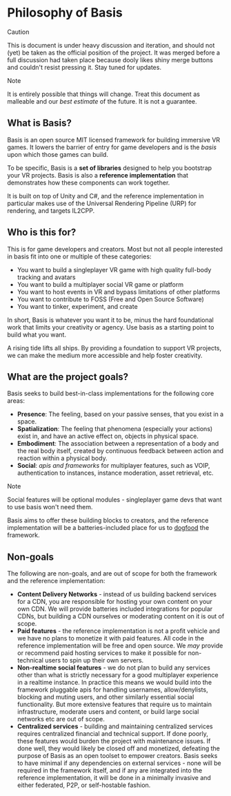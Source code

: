# Philosophy of Basis

> [!CAUTION]
> This is document is under heavy discussion and iteration, and should not (yet) be taken as the official position of the project. It was merged before a full discussion had taken place because dooly likes shiny merge buttons and couldn't resist pressing it. Stay tuned for updates.

> [!NOTE]
> It is entirely possible that things will change. Treat this document as malleable and our *best estimate* of the future. It is not a guarantee.

## What is Basis?

Basis is an open source MIT licensed framework for building immersive VR games. It lowers the barrier of entry for game developers and is the *basis* upon which those games can build.

To be specific, Basis is a **set of libraries** designed to help you bootstrap your VR projects. Basis is also a **reference implementation** that demonstrates how these components can work together.

It is built on top of Unity and C#, and the reference implementation in particular makes use of the Universal Rendering Pipeline (URP) for rendering, and targets IL2CPP.

## Who is this for?

This is for game developers and creators. Most but not all people interested in basis fit into one or multiple of these categories:

- You want to build a singleplayer VR game with high quality full-body tracking and avatars
- You want to build a multiplayer social VR game or platform
- You want to host events in VR and bypass limitations of other platforms
- You want to contribute to FOSS (Free and Open Source Software)
- You want to tinker, experiment, and create

In short, Basis is whatever you want it to be, minus the hard foundational work that limits your creativity or agency. Use basis as a starting point to build what you want.

A rising tide lifts all ships. By providing a foundation to support VR projects, we can make the medium more accessible and help foster creativity.

## What are the project goals?

Basis seeks to build best-in-class implementations for the following core areas:

- **Presence**: The feeling, based on your passive senses, that you exist in a space.  
- **Spatialization**: The feeling that phenomena (especially your actions) exist in, and have an active effect on, objects in physical space.  
- **Embodiment**: The association between a representation of a body and the real body itself, created by continuous feedback between action and reaction within a physical body.  
- **Social**: *apis and frameworks* for multiplayer features, such as VOIP, authentication to instances, instance moderation, asset retrieval, etc.

> [!NOTE]
Social features will be optional modules - singleplayer game devs that want to use basis won't need them.

Basis aims to offer these building blocks to creators, and the reference implementation will be a batteries-included place for us to [dogfood][dogfood] the framework.

## Non-goals

The following are non-goals, and are out of scope for both the framework and the reference implementation:

- **Content Delivery Networks** - instead of us building backend services for a CDN, you are responsible for hosting your own content on your own CDN. We will provide batteries included integrations for popular CDNs, but building a CDN ourselves or moderating content on it is out of scope.
- **Paid features** - the reference implementation is not a profit vehicle and we have no plans to monetize it with paid features. All code in the reference implementation will be free and open source. We *may* provide or recommend paid hosting services to make it possible for non-technical users to spin up their own servers.
- **Non-realtime social features** - we do not plan to build any services other than what is strictly necessary for a good multiplayer experience in a realtime instance. In practice this means we would build into the framework pluggable apis for handling usernames, allow/denylists, blocking and muting users, and other similarly essential social functionality. But more extensive features that require us to maintain infrastructure, moderate users and content, or build large social networks etc are out of scope. 
- **Centralized services** - building and maintaining centralized services requires centralized financial and technical support. If done poorly, these features would burden the project with maintenance issues. If done well, they would likely be closed off and monetized, defeating the purpose of Basis as an open toolset to empower creators. Basis seeks to have minimal if any dependencies on external services - none will be required in the framework itself, and if any are integrated into the reference implementation, it will be done in a minimally invasive and either federated, P2P, or self-hostable fashion.

[dogfood]: https://en.wikipedia.org/wiki/Eating_your_own_dog_food
